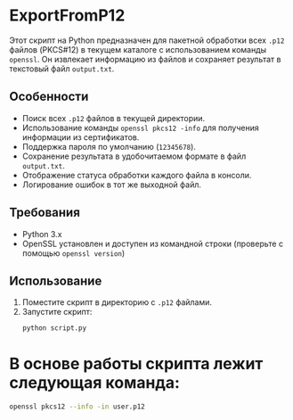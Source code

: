 # ExportFromP12

Этот скрипт на Python предназначен для пакетной обработки всех `.p12` файлов (PKCS#12) в текущем каталоге с использованием команды `openssl`. Он извлекает информацию из файлов и сохраняет результат в текстовый файл `output.txt`.

## Особенности

- Поиск всех `.p12` файлов в текущей директории.
- Использование команды `openssl pkcs12 -info` для получения информации из сертификатов.
- Поддержка пароля по умолчанию (`12345678`).
- Сохранение результата в удобочитаемом формате в файл `output.txt`.
- Отображение статуса обработки каждого файла в консоли.
- Логирование ошибок в тот же выходной файл.

## Требования

- Python 3.x
- OpenSSL установлен и доступен из командной строки (проверьте с помощью `openssl version`)

## Использование

1. Поместите скрипт в директорию с `.p12` файлами.
2. Запустите скрипт:
   ```bash
   python script.py

   
# В основе работы скрипта лежит следующая команда:
```bash
openssl pkcs12 --info -in user.p12
